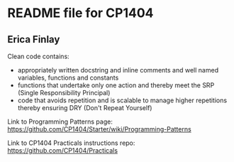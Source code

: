 # README file for CP1404

## Erica Finlay

Clean code contains:

- appropriately written docstring and inline comments and well named variables, functions and constants
- functions that undertake only one action and thereby meet the SRP (Single Responsibility Principal)
- code that avoids repetition and is scalable to manage higher repetitions thereby ensuring DRY (Don't Repeat Yourself)

Link to Programming Patterns page:
https://github.com/CP1404/Starter/wiki/Programming-Patterns

Link to CP1404 Practicals instructions repo:
https://github.com/CP1404/Practicals
